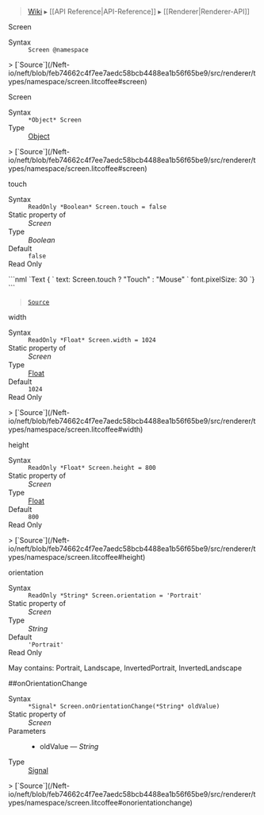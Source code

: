 > [Wiki](Home) ▸ [[API Reference|API-Reference]] ▸ [[Renderer|Renderer-API]]

Screen
<dl><dt>Syntax</dt><dd><code>Screen @namespace</code></dd></dl>
> [`Source`](/Neft-io/neft/blob/feb74662c4f7ee7aedc58bcb4488ea1b56f65be9/src/renderer/types/namespace/screen.litcoffee#screen)

Screen
<dl><dt>Syntax</dt><dd><code>&#x2A;Object&#x2A; Screen</code></dd><dt>Type</dt><dd><a href="/Neft-io/neft/wiki/API/Utils-API#isobject">Object</a></dd></dl>
> [`Source`](/Neft-io/neft/blob/feb74662c4f7ee7aedc58bcb4488ea1b56f65be9/src/renderer/types/namespace/screen.litcoffee#screen)

touch
<dl><dt>Syntax</dt><dd><code>ReadOnly &#x2A;Boolean&#x2A; Screen.touch = false</code></dd><dt>Static property of</dt><dd><i>Screen</i></dd><dt>Type</dt><dd><i>Boolean</i></dd><dt>Default</dt><dd><code>false</code></dd><dt>Read Only</dt></dl>
```nml
`Text {
`   text: Screen.touch ? "Touch" : "Mouse"
`   font.pixelSize: 30
`}
```

> [`Source`](/Neft-io/neft/blob/feb74662c4f7ee7aedc58bcb4488ea1b56f65be9/src/renderer/types/namespace/screen.litcoffee#touch)

width
<dl><dt>Syntax</dt><dd><code>ReadOnly &#x2A;Float&#x2A; Screen.width = 1024</code></dd><dt>Static property of</dt><dd><i>Screen</i></dd><dt>Type</dt><dd><a href="/Neft-io/neft/wiki/API/Utils-API#isfloat">Float</a></dd><dt>Default</dt><dd><code>1024</code></dd><dt>Read Only</dt></dl>
> [`Source`](/Neft-io/neft/blob/feb74662c4f7ee7aedc58bcb4488ea1b56f65be9/src/renderer/types/namespace/screen.litcoffee#width)

height
<dl><dt>Syntax</dt><dd><code>ReadOnly &#x2A;Float&#x2A; Screen.height = 800</code></dd><dt>Static property of</dt><dd><i>Screen</i></dd><dt>Type</dt><dd><a href="/Neft-io/neft/wiki/API/Utils-API#isfloat">Float</a></dd><dt>Default</dt><dd><code>800</code></dd><dt>Read Only</dt></dl>
> [`Source`](/Neft-io/neft/blob/feb74662c4f7ee7aedc58bcb4488ea1b56f65be9/src/renderer/types/namespace/screen.litcoffee#height)

orientation
<dl><dt>Syntax</dt><dd><code>ReadOnly &#x2A;String&#x2A; Screen.orientation = 'Portrait'</code></dd><dt>Static property of</dt><dd><i>Screen</i></dd><dt>Type</dt><dd><i>String</i></dd><dt>Default</dt><dd><code>'Portrait'</code></dd><dt>Read Only</dt></dl>
May contains: Portrait, Landscape, InvertedPortrait, InvertedLandscape

##onOrientationChange
<dl><dt>Syntax</dt><dd><code>&#x2A;Signal&#x2A; Screen.onOrientationChange(&#x2A;String&#x2A; oldValue)</code></dd><dt>Static property of</dt><dd><i>Screen</i></dd><dt>Parameters</dt><dd><ul><li>oldValue — <i>String</i></li></ul></dd><dt>Type</dt><dd><a href="/Neft-io/neft/wiki/API/Signal-API#class-signal">Signal</a></dd></dl>
> [`Source`](/Neft-io/neft/blob/feb74662c4f7ee7aedc58bcb4488ea1b56f65be9/src/renderer/types/namespace/screen.litcoffee#onorientationchange)

